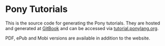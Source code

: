 # Pony Tutorials

This is the source code for generating the Pony tutorials. They are hosted and
generated at 
[GitBook](https://www.gitbook.com/book/ponylang/pony-tutorial/details) and can
be accessed via [tutorial.ponylang.org](http://tutorial.ponylang.org).

PDF, ePub and Mobi versions are available in addition to the website.
